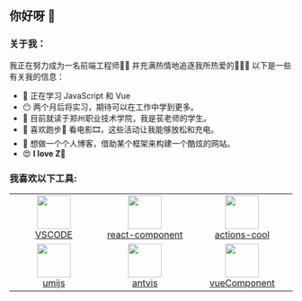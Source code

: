 ## 你好呀 👋


### 关于我：
我正在努力成为一名前端工程师👨‍💻 并充满热情地追逐我所热爱的🌹🐱🌈 
以下是一些有关我的信息： 
- 🌱 正在学习 JavaScript 和 Vue
- 😶 两个月后将实习，期待可以在工作中学到更多。
- 🏫 目前就读于郑州职业技术学院，我是苌老师的学生。
- 🤔 喜欢跑步🏃 看电影🎞️，这些活动让我能够放松和充电。
- 💬 想做一个个人博客，借助某个框架来构建一个酷炫的网站。
- 😍 **I love Z**🌈

### 我喜欢以下工具:
<table>
  <tr>
    <td align="center" width="200">
      <a href="https://code.visualstudio.com/">
        <img src="https://github.com/catAndZ/catAndZ/blob/main/image/vsc.ico" width="60" />
        <br />
        VSCODE
      </a>
    </td>
    <td align="center" width="200">
      <a href="https://github.com/react-component">
        <img src="https://avatars1.githubusercontent.com/u/9441414?s=200&v=4" width="60" />
        <br />
        react-component
      </a>
    </td>
    <td align="center" width="200">
      <a href="https://github.com/actions-cool">
        <img src="https://avatars1.githubusercontent.com/u/73879334?s=200&v=4" width="60" />
        <br />
        actions-cool
      </a>
    </td>
  </tr>
  <tr>
    <td align="center" width="200">
      <a href="https://github.com/umijs">
        <img src="https://avatars2.githubusercontent.com/u/33895495?s=200&v=4" width="60" />
        <br />
        umijs
      </a>
    </td>
    <td align="center" width="200">
      <a href="https://github.com/antvis">
        <img src="https://avatars.githubusercontent.com/u/19199542?s=200&v=4" width="60" />
        <br />
        antvis
      </a>
    </td>
    <td align="center" width="200">
      <a href="https://github.com/vueComponent">
        <img src="https://avatars2.githubusercontent.com/u/32120805?s=200&v=4" width="60" />
        <br />
        vueComponent
      </a>
    </td>
  </tr>
</table>
